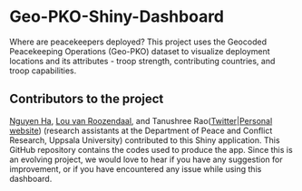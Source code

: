 # Geo-PKO-Shiny-Dashboard

Where are peacekeepers deployed? This project uses the Geocoded Peacekeeping Operations (Geo-PKO) dataset to visualize deployment locations and its attributes - troop strength, contributing countries, and troop capabilities. 

## Contributors to the project
[Nguyen Ha](https://github.com/hatnguyen267), [Lou van Roozendaal](), and Tanushree Rao([Twitter](https://twitter.com/@tanushreerao)|[Personal website](https://tanushreerao.com)) (research assistants at the Department of Peace and Conflict Research, Uppsala University) contributed to this Shiny application. This GitHub repository contains the codes used to produce the app. Since this is an evolving project, we would love to hear if you have any suggestion for improvement, or if you have encountered any issue while using this dashboard.
